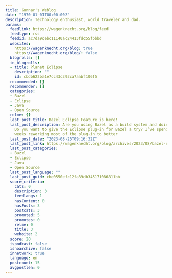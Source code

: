 ```yaml
---
title: Gunnar's Weblog
date: "1970-01-01T00:00:00Z"
description: Technology enthusiast, world traveler and dad.
params:
  feedlink: https://wagenknecht.org/blog/feed
  feedtype: rss
  feedid: ac7da9cebc11140ac24413fdc55fbbbd
  websites:
    https://wagenknecht.org/blog: true
    https://wagenknecht.org/blog/: false
  blogrolls: []
  in_blogrolls:
  - title: Planet Eclipse
    description: ""
    id: cbdb622ba1e7cc43c393ca7aabf106f5
  recommended: []
  recommender: []
  categories:
  - Bazel
  - Eclipse
  - Java
  - Open Source
  relme: {}
  last_post_title: Bazel Eclipse Feature is here!
  last_post_description: Are you using Bazel as a build system and doing Java development?
    Do you want to give the Eclipse plug-in for Bazel a try? I’ve spend the last couple
    weeks reworking most of the plug-in to better
  last_post_date: "2023-08-25T09:16:32Z"
  last_post_link: https://wagenknecht.org/blog/archives/2023/08/bazel-eclipse-feature-is-here.html
  last_post_categories:
  - Bazel
  - Eclipse
  - Java
  - Open Source
  last_post_language: ""
  last_post_guid: cbe0550efc12fa89cb345171086311bb
  score_criteria:
    cats: 0
    description: 3
    feedlangs: 1
    hasContent: 0
    hasPosts: 3
    postcats: 3
    promoted: 5
    promotes: 0
    relme: 0
    title: 3
    website: 2
  score: 20
  ispodcast: false
  isnoarchive: false
  innetwork: true
  language: en
  postcount: 15
  avgpostlen: 0
---
```

